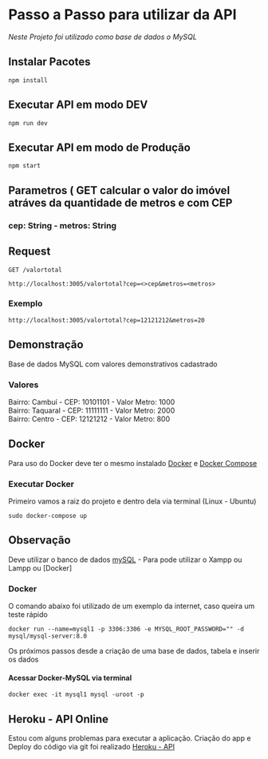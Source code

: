 # Passo a Passo para utilizar da API

_Neste Projeto foi utilizado como base de dados o MySQL_


## Instalar Pacotes
```
npm install
```

## Executar API em modo DEV
```
npm run dev
```

## Executar API em modo de Produção
```
npm start
```

## Parametros ( GET calcular o valor do imóvel atráves da quantidade de metros e com CEP
### cep: String - metros: String

## Request
```
GET /valortotal
```
```
http://localhost:3005/valortotal?cep=<>cep&metros=<metros>
```
### Exemplo
```
http://localhost:3005/valortotal?cep=12121212&metros=20
```


## Demonstração

Base de dados MySQL com valores demonstrativos cadastrado

### Valores

Bairro: Cambuí - CEP: 10101101 - Valor Metro: 1000  
Bairro: Taquaral - CEP: 11111111 - Valor Metro: 2000  
Bairro: Centro - CEP: 12121212 - Valor Metro: 800  

## Docker
Para uso do Docker deve ter o mesmo instalado [Docker](https://docs.docker.com/get-docker/)  e [Docker Compose](https://docs.docker.com/compose/install/)  

### Executar Docker
Primeiro vamos a raiz do projeto e dentro dela via terminal (Linux - Ubuntu)
```
sudo docker-compose up
```

## Observação

Deve utilizar o banco de dados [mySQL](https://www.mysql.com/downloads/) - Para pode utilizar o Xampp ou Lampp ou [Docker]

### Docker
O comando abaixo foi utilizado de um exemplo da internet, caso queira um teste rápido

```
docker run --name=mysql1 -p 3306:3306 -e MYSQL_ROOT_PASSWORD="" -d mysql/mysql-server:8.0
```

Os próximos passos desde a criação de uma base de dados, tabela e inserir os dados

#### Acessar Docker-MySQL via terminal
```
docker exec -it mysql1 mysql -uroot -p
```

## Heroku - API Online

Estou com alguns problemas para executar a aplicação. Criação do app e Deploy do código via git foi realizado
[Heroku - API](https://calcular-valor-imovel.herokuapp.com/)
